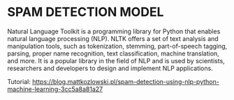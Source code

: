 # SPAM DETECTION MODEL

Natural Language Toolkit is a programming library for Python that enables natural language processing (NLP). 
NLTK offers a set of text analysis and manipulation tools, such as tokenization, stemming, part-of-speech tagging, parsing, 
proper name recognition, text classification, machine translation, and more. It is a popular library in the field of NLP and is used by scientists, 
researchers and developers to design and implement NLP applications.

Tutorial:
https://blog.mattkozlowski.pl/spam-detection-using-nlp-python-machine-learning-3cc5a8a81a27
